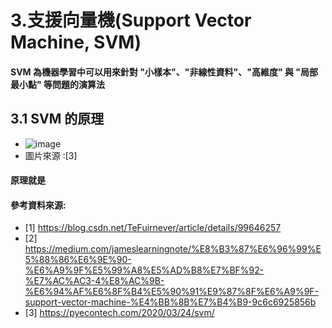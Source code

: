 # 3.支援向量機(Support Vector Machine, SVM)
#### SVM 為機器學習中可以用來針對 "小樣本"、"非線性資料"、"高維度" 與 "局部最小點" 等問題的演算法

## 3.1 SVM 的原理

* ![image](https://github.com/Ricky7737/DataAnalysisAndLearning/assets/58324475/bb72b2d7-0a4e-41e5-a723-b3c514e3c45e)
* 圖片來源 :[3]
#### 原理就是



#### 參考資料來源:
* [1] https://blog.csdn.net/TeFuirnever/article/details/99646257
* [2] https://medium.com/jameslearningnote/%E8%B3%87%E6%96%99%E5%88%86%E6%9E%90-%E6%A9%9F%E5%99%A8%E5%AD%B8%E7%BF%92-%E7%AC%AC3-4%E8%AC%9B-%E6%94%AF%E6%8F%B4%E5%90%91%E9%87%8F%E6%A9%9F-support-vector-machine-%E4%BB%8B%E7%B4%B9-9c6c6925856b
* [3] https://pyecontech.com/2020/03/24/svm/
